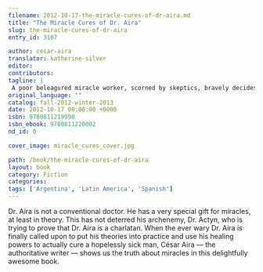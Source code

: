 ```yaml
---
filename: 2012-10-17-the-miracle-cures-of-dr-aira.md
title: "The Miracle Cures of Dr. Aira"
slug: the-miracle-cures-of-dr-aira
entry_id: 3107

author: cesar-aira
translator: katherine-silver
editor: 
contributors: 
tagline: |
 A poor beleagured miracle worker, scorned by skeptics, bravely decides to use his supernatural powers.
original_language: ""
catalog: fall-2012-winter-2013
date: 2012-10-17 00:00:00 +0000 
isbn: 9780811219990
isbn_ebook: 9780811220002
nd_id: 0

cover_image: miracle_cures_cover.jpg

path: /book/the-miracle-cures-of-dr-aira
layout: book
category: Fiction
categories: 
tags: ['Argentina', 'Latin America', 'Spanish']
---
```

Dr. Aira is not a conventional doctor. He has a very special gift for miracles, at least in theory. This has not deterred his archenemy, Dr. Actyn, who is trying to prove that Dr. Aira is a charlatan. When the ever wary Dr. Aira is finally called upon to put his theories into practice and use his healing powers to actually cure a hopelessly sick man, César Aira — the authoritative writer — shows us the truth about miracles in this delightfully awesome book. 





